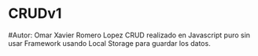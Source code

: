 # CRUDv1
#Autor: Omar Xavier Romero Lopez
CRUD realizado en Javascript puro sin usar Framework usando Local Storage para guardar los datos.
